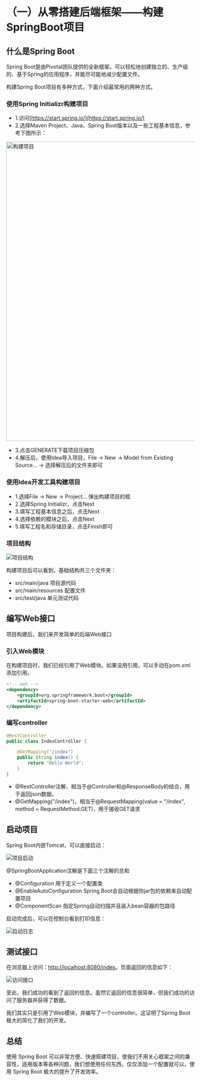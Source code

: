 # （一）从零搭建后端框架——构建SpringBoot项目

## 什么是Spring Boot
Spring Boot是由Pivotal团队提供的全新框架。可以轻松地创建独立的、生产级的、基于Spring的应用程序，并能尽可能地减少配置文件。

构建Spring Boot项目有多种方式，下面介绍最常用的两种方式。

### 使用Spring Initializr构建项目
* 1.访问[https://start.spring.io/](https://start.spring.io/)
* 2.选择Maven Project、Java、Spring Boot版本以及一些工程基本信息，参考下图所示：
<div align="left">
    <img src="https://user-gold-cdn.xitu.io/2020/5/15/172177287f13b50e?w=1523&h=883&f=png&s=79493" width="800" alt="构建项目"/>
</div>

* 3.点击GENERATE下载项目压缩包
* 4.解压后，使用Idea导入项目，File -> New -> Model from Existing Source... -> 选择解压后的文件夹即可

### 使用Idea开发工具构建项目
* 1.选择File -> New -> Project... 弹出构建项目的框
* 2.选择Spring Initializr，点击Next
* 3.填写工程基本信息之后，点击Next
* 4.选择依赖的模块之后，点击Next
* 5.填写工程名和存储目录，点击Finish即可

### 项目结构
<div align="left">
    <img src="https://user-gold-cdn.xitu.io/2020/5/15/172177c0ee7cd984?w=370&h=467&f=png&s=19679" alt="项目结构"/>
</div>

构建项目后可以看到，基础结构共三个文件夹：

* src/main/java 项目源代码
* src/main/resources 配置文件
* src/test/java 单元测试代码

## 编写Web接口
项目构建后，我们来开发简单的后端Web接口

### 引入Web模块
在构建项目时，我们已经引用了Web模块。如果没用引用，可以手动在pom.xml添加引用。
```xml
<!-- web -->
<dependency>
    <groupId>org.springframework.boot</groupId>
    <artifactId>spring-boot-starter-web</artifactId>
</dependency>
```

### 编写controller
```java
@RestController
public class IndexController {

    @GetMapping("/index")
    public String index() {
        return "Hello World";
    }
}
```
* @RestController注解，相当于@Controller和@ResponseBody的结合，用于返回json数据。
* @GetMapping("/index")，相当于@RequestMapping(value = "/index", method = RequestMethod.GET)，用于接收GET请求

## 启动项目
Spring Boot内嵌Tomcat，可以直接启动：
<div align="left">
    <img src="https://user-gold-cdn.xitu.io/2020/5/15/1721772fec486c0d?w=672&h=225&f=png&s=22313" alt="项目启动"/>
</div>

@SpringBootApplication注解是下面三个注解的总和
* @Configuration 用于定义一个配置类
* @EnableAutoConfiguration Spring Boot会自动根据你jar包的依赖来自动配置项目
* @ComponentScan 指定Spring自动扫描并且装入bean容器的包路径

启动完成后，可以在控制台看到打印信息：

<div align="left">
    <img src="https://user-gold-cdn.xitu.io/2020/5/15/172177328666c281?w=1412&h=311&f=png&s=61518" alt="启动日志"/>
</div>

## 测试接口
在浏览器上访问：[http://localhost:8080/index](http://localhost:8080/index)。页面返回的信息如下：

<div align="left">
    <img src="https://user-gold-cdn.xitu.io/2020/5/15/172177357cb73dbe?w=643&h=235&f=png&s=13633" alt="访问接口"/>
</div>

至此，我们成功的看到了返回的信息。虽然它返回的信息很简单，但我们成功的访问了服务器并获得了数据。

我们其实只是引用了Web模块，并编写了一个controller。这证明了Spring Boot极大的简化了我们的开发。

## 总结
使用 Spring Boot 可以非常方便、快速搭建项目，使我们不用关心框架之间的兼容性，适用版本等各种问题，我们想使用任何东西，仅仅添加一个配置就可以，使用 Spring Boot 极大的提升了开发效率。
